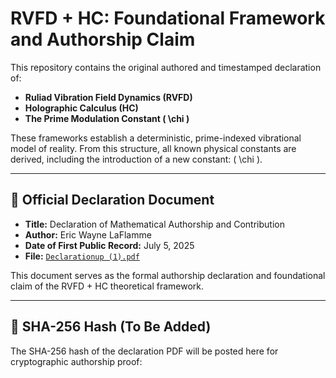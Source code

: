 # RVFD + HC: Foundational Framework and Authorship Claim

This repository contains the original authored and timestamped declaration of:

- **Ruliad Vibration Field Dynamics (RVFD)**
- **Holographic Calculus (HC)**
- **The Prime Modulation Constant \( \chi \)**

These frameworks establish a deterministic, prime-indexed vibrational model of reality. From this structure, all known physical constants are derived, including the introduction of a new constant: \( \chi \).

---

## 📄 Official Declaration Document

- **Title:** Declaration of Mathematical Authorship and Contribution  
- **Author:** Eric Wayne LaFlamme  
- **Date of First Public Record:** July 5, 2025  
- **File:** [`Declarationup (1).pdf`](Declarationup%20(1).pdf)

This document serves as the formal authorship declaration and foundational claim of the RVFD + HC theoretical framework.

---

## 🔐 SHA-256 Hash (To Be Added)

The SHA-256 hash of the declaration PDF will be posted here for cryptographic authorship proof:

